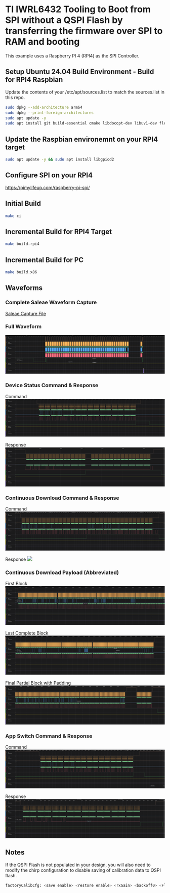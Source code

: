 # TI IWRL6432 Tooling to Boot from SPI without a QSPI Flash by transferring the firmware over SPI to RAM and booting
This example uses a Raspberry PI 4 (RPI4) as the SPI Controller.

## Setup Ubuntu 24.04 Build Environment - Build for RPI4 Raspbian
Update the contents of your /etc/apt/sources.list to match the sources.list in this repo.

```bash
sudo dpkg --add-architecture arm64
sudo dpkg --print-foreign-architectures
sudo apt update -y
sudo apt install git build-essential cmake libdocopt-dev libuv1-dev flex bison libgtest-dev spi-tools gcc-aarch64-linux-gnu g++-aarch64-linux-gnu libgpiod-dev libgpiod-dev:arm64 
```

## Update the Raspbian environemnt on your RPI4 target
```bash
sudo apt update -y && sudo apt install libgpiod2
```

## Configure SPI on your RPI4
https://pimylifeup.com/raspberry-pi-spi/


## Initial Build
```bash
make ci
```
## Incremental Build for RPI4 Target
```bash
make build.rpi4
```

## Incremental Build for PC
```bash
make build.x86
```

## Waveforms

### Complete Saleae Waveform Capture
[Saleae Capture File](./waveform/waveform.sal)

### Full Waveform
<img src="waveform/full-waveform.png" />

### Device Status Command & Response

Command
<img src="waveform/device_status_command.png" />

Response
<img src="waveform/device_status_command_response.png" />

### Continuous Download Command & Response

Command
<img src="waveform/continuous_download_command.png" />

Response
<img src="waveform/continuous_download_response.png" />

### Continuous Download Payload (Abbreviated)

First Block
<img src="waveform/continuous_download_early_block.png" />

Last Complete Block
<img src="waveform/continuous_download_late_block.png" />

Final Partial Block with Padding
<img src="waveform/continuous_download_remainder_block_and_padding.png" />


### App Switch Command & Response

Command
<img src="waveform/app_switch_command.png" />

Response
<img src="waveform/app_switch_command_response.png" />


## Notes

If the QSPI Flash is not populated in your design, you will also need to modify the chirp configuration to disable saving of calibration data to QSPI flash.

```bash
factoryCalibCfg: <save enable> <restore enable> <rxGain> <backoff0> <Flash offset>
```

